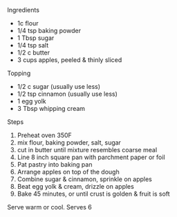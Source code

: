 Ingredients

* 1c flour
* 1/4 tsp baking powder
* 1 Tbsp sugar
* 1/4 tsp salt
* 1/2 c butter
* 3 cups apples, peeled & thinly sliced

Topping

* 1/2 c sugar (usually use less)
* 1/2 tsp cinnamon (usually use less)
* 1 egg yolk
* 3 Tbsp whipping cream

Steps

1. Preheat oven 350F
1. mix flour, baking powder, salt, sugar
1. cut in butter until mixture resembles coarse meal
1. Line 8 inch square pan with parchment paper or foil
1. Pat pastry into baking pan
1. Arrange apples on top of the dough
1. Combine sugar & cinnamon, sprinkle on apples
1. Beat egg yolk & cream, drizzle on apples
1. Bake 45 minutes, or until crust is golden & fruit is soft

Serve warm or cool. Serves 6
